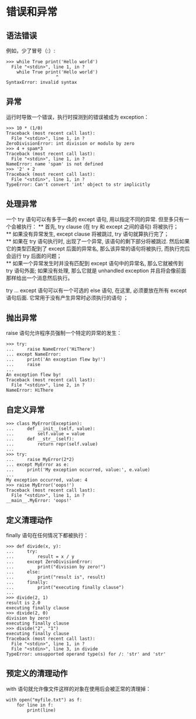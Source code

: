 错误和异常
==========================================
## 语法错误
例如，少了冒号（:）:

	>>> while True print('Hello world')
	  File "<stdin>", line 1, in ?
		while True print('Hello world')
					   ^
	SyntaxError: invalid syntax
	
## 异常
运行时导致一个错误，执行时探测到的错误被成为 exception：

	>>> 10 * (1/0)
	Traceback (most recent call last):
	  File "<stdin>", line 1, in ?
	ZeroDivisionError: int division or modulo by zero
	>>> 4 + spam*3
	Traceback (most recent call last):
	  File "<stdin>", line 1, in ?
	NameError: name 'spam' is not defined
	>>> '2' + 2
	Traceback (most recent call last):
	  File "<stdin>", line 1, in ?
	TypeError: Can't convert 'int' object to str implicitly
	
## 处理异常
一个 try 语句可以有多于一条的 except 语句, 用以指定不同的异常. 但至多只有一个会被执行：
** 首先, try clause (在 try 和 except 之间的语句) 将被执行；  
** 如果没有异常发生, except clause 将被跳过, try 语句就算执行完了；  
** 如果在 try 语句执行时, 出现了一个异常, 该语句的剩下部分将被跳过. 然后如果它的类型匹配到了 except 后面的异常名, 那么该异常的语句将被执行, 而执行完后会运行 try 后面的问题；  
** 如果一个异常发生时并没有匹配到 except 语句中的异常名, 那么它就被传到 try 语句外面; 如果没有处理, 那么它就是 unhandled exception 并且将会像前面那样给出一个消息然后执行。  

try ... except 语句可以有一个可选的 else 语句, 在这里, 必须要放在所有 except 语句后面. 它常用于没有产生异常时必须执行的语句 ；  

## 抛出异常
raise 语句允许程序员强制一个特定的异常的发生：

	>>> try:
	...     raise NameError('HiThere')
	... except NameError:
	...     print('An exception flew by!')
	...     raise
	...
	An exception flew by!
	Traceback (most recent call last):
	  File "<stdin>", line 2, in ?
	NameError: HiThere

## 自定义异常

	>>> class MyError(Exception):
	...     def __init__(self, value):
	...         self.value = value
	...     def __str__(self):
	...         return repr(self.value)
	...
	>>> try:
	...     raise MyError(2*2)
	... except MyError as e:
	...     print('My exception occurred, value:', e.value)
	...
	My exception occurred, value: 4
	>>> raise MyError('oops!')
	Traceback (most recent call last):
	  File "<stdin>", line 1, in ?
	__main__.MyError: 'oops!'
		
## 定义清理动作
 finally 语句在任何情况下都被执行：  

	>>> def divide(x, y):
	...     try:
	...         result = x / y
	...     except ZeroDivisionError:
	...         print("division by zero!")
	...     else:
	...         print("result is", result)
	...     finally:
	...         print("executing finally clause")
	...
	>>> divide(2, 1)
	result is 2.0
	executing finally clause
	>>> divide(2, 0)
	division by zero!
	executing finally clause
	>>> divide("2", "1")
	executing finally clause
	Traceback (most recent call last):
	  File "<stdin>", line 1, in ?
	  File "<stdin>", line 3, in divide
	TypeError: unsupported operand type(s) for /: 'str' and 'str' 
	
## 预定义的清理动作
with 语句就允许像文件这样的对象在使用后会被正常的清理掉：

	with open("myfile.txt") as f:
		for line in f:
			print(line)
